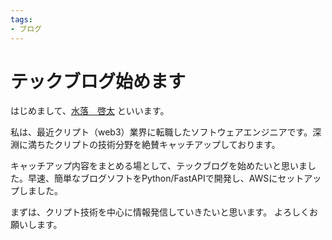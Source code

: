 ```yaml
---
tags:
- ブログ
---
```


# テックブログ始めます

はじめまして、[水落　啓太](https://twitter.com/mizuochikeita) といいます。

私は、最近クリプト（web3）業界に転職したソフトウェアエンジニアです。深淵に満ちたクリプトの技術分野を絶賛キャッチアップしております。

キャッチアップ内容をまとめる場として、テックブログを始めたいと思いました。早速、簡単なブログソフトをPython/FastAPIで開発し、AWSにセットアップしました。

まずは、クリプト技術を中心に情報発信していきたいと思います。
よろしくお願いします。
